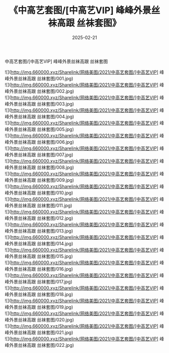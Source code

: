 ﻿---
layout: post
title:  《中高艺套图/[中高艺VIP] 峰峰外景丝袜高跟 丝袜套图》
date:   2025-02-21
img: http://img.660000.xyz/Sharelink/网络美图/2021/中高艺套图/[中高艺VIP] 峰峰外景丝袜高跟 丝袜套图/000.jpg
categories: [美女, 清纯, 唯美]
---

中高艺套图/[中高艺VIP] 峰峰外景丝袜高跟 丝袜套图

 ![](http://img.660000.xyz/Sharelink/网络美图/2021/中高艺套图/[中高艺VIP] 峰峰外景丝袜高跟 丝袜套图/001.jpg) <br>![](http://img.660000.xyz/Sharelink/网络美图/2021/中高艺套图/[中高艺VIP] 峰峰外景丝袜高跟 丝袜套图/002.jpg) <br>![](http://img.660000.xyz/Sharelink/网络美图/2021/中高艺套图/[中高艺VIP] 峰峰外景丝袜高跟 丝袜套图/003.jpg) <br>![](http://img.660000.xyz/Sharelink/网络美图/2021/中高艺套图/[中高艺VIP] 峰峰外景丝袜高跟 丝袜套图/004.jpg) <br>![](http://img.660000.xyz/Sharelink/网络美图/2021/中高艺套图/[中高艺VIP] 峰峰外景丝袜高跟 丝袜套图/005.jpg) <br>![](http://img.660000.xyz/Sharelink/网络美图/2021/中高艺套图/[中高艺VIP] 峰峰外景丝袜高跟 丝袜套图/006.jpg) <br>![](http://img.660000.xyz/Sharelink/网络美图/2021/中高艺套图/[中高艺VIP] 峰峰外景丝袜高跟 丝袜套图/007.jpg) <br>![](http://img.660000.xyz/Sharelink/网络美图/2021/中高艺套图/[中高艺VIP] 峰峰外景丝袜高跟 丝袜套图/008.jpg) <br>![](http://img.660000.xyz/Sharelink/网络美图/2021/中高艺套图/[中高艺VIP] 峰峰外景丝袜高跟 丝袜套图/009.jpg) <br>![](http://img.660000.xyz/Sharelink/网络美图/2021/中高艺套图/[中高艺VIP] 峰峰外景丝袜高跟 丝袜套图/010.jpg) <br>![](http://img.660000.xyz/Sharelink/网络美图/2021/中高艺套图/[中高艺VIP] 峰峰外景丝袜高跟 丝袜套图/011.jpg) <br>![](http://img.660000.xyz/Sharelink/网络美图/2021/中高艺套图/[中高艺VIP] 峰峰外景丝袜高跟 丝袜套图/012.jpg) <br>![](http://img.660000.xyz/Sharelink/网络美图/2021/中高艺套图/[中高艺VIP] 峰峰外景丝袜高跟 丝袜套图/013.jpg) <br>![](http://img.660000.xyz/Sharelink/网络美图/2021/中高艺套图/[中高艺VIP] 峰峰外景丝袜高跟 丝袜套图/014.jpg) <br>![](http://img.660000.xyz/Sharelink/网络美图/2021/中高艺套图/[中高艺VIP] 峰峰外景丝袜高跟 丝袜套图/015.jpg) <br>![](http://img.660000.xyz/Sharelink/网络美图/2021/中高艺套图/[中高艺VIP] 峰峰外景丝袜高跟 丝袜套图/016.jpg) <br>![](http://img.660000.xyz/Sharelink/网络美图/2021/中高艺套图/[中高艺VIP] 峰峰外景丝袜高跟 丝袜套图/017.jpg) <br>![](http://img.660000.xyz/Sharelink/网络美图/2021/中高艺套图/[中高艺VIP] 峰峰外景丝袜高跟 丝袜套图/018.jpg) <br>![](http://img.660000.xyz/Sharelink/网络美图/2021/中高艺套图/[中高艺VIP] 峰峰外景丝袜高跟 丝袜套图/019.jpg) <br>![](http://img.660000.xyz/Sharelink/网络美图/2021/中高艺套图/[中高艺VIP] 峰峰外景丝袜高跟 丝袜套图/020.jpg) <br>![](http://img.660000.xyz/Sharelink/网络美图/2021/中高艺套图/[中高艺VIP] 峰峰外景丝袜高跟 丝袜套图/021.jpg) <br>![](http://img.660000.xyz/Sharelink/网络美图/2021/中高艺套图/[中高艺VIP] 峰峰外景丝袜高跟 丝袜套图/022.jpg) <br>